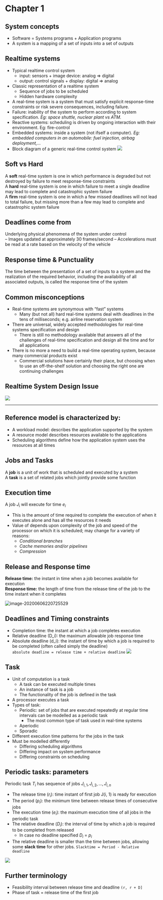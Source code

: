 # Chapter 1
## System concepts
* Software = Systems programs + Application programs
* A system is a mapping of a set of inputs into a set of outputs

## Realtime systems
* Typical realtime control system
  - input: sensors + image device: analog => digital
  - output: control signals + display: digital => analog
* Classic representation of a realtime system
	- Sequence of jobs to be scheduled
	- Hidden hardware complexity
* A real-time system is a system that must satisfy explicit response-time constraints or risk severe consequences, including failure.
* Failure: inability of the system to perform according to system specification. *Eg: space shuttle, nuclear plant vs ATM.*
* Reactive systems: scheduling is driven by ongoing interaction with their environment. Eg: fire-control
* Embedded systems: inside a system (not ifself a computer). *Eg: embedded computers in an automobile: fuel injection, airbag deployment,...*
* Block diagram of a generic real-time control system
  ![](Chapter%201.assets/2020-06-03-16-02-51.png)

## Soft vs Hard
A **soft** real-time system is one in which performance is degraded but not destroyed by failure to meet response-time constraints  
A **hard** real-time system is one in which failure to meet a single deadline may lead to complete and catastrophic system failure  
A **firm** real-time system is one in which a few missed deadlines will not lead to total failure, but missing more than a few may lead to complete and catastrophic system failure  

## Deadlines come from

Underlying physical phenomena of the system under control  
– Images updated at approximately 30 frames/second
– Accelerations must be read at a rate based on the velocity of
the vehicle

## Response time & Punctuality
The time between the presentation of a set of inputs to a system and the realization of the required behavior, including the availability of all associated outputs, is called the response time of the system

## Common misconceptions
* Real-time systems are synonymous with “fast” systems
  * Many (but not all) hard real-time systems deal with deadlines in the tens of milliseconds; e.g. airline reservation system
* There are universal, widely accepted methodologies for real-time systems specification and design
  * There is still no methodology available that answers all of the challenges of real-time specification and design all the time and for all applications
* There is no more a need to build a real-time operating system, because many commercial products exist
  * Commercial solutions have certainly their place, but choosing when to use an off-the-shelf solution and choosing the right one are continuing challenges

## Realtime System Design Issue
![](Chapter%201.assets/2020-06-03-16-01-57.png)

<hr>

## Reference model is characterized by:  

* A workload model: describes the application supported by the system
* A resource model describes resources available to the applications
* Scheduling algorithms define how the application
system uses the resources at all times

## Jobs and Tasks
A **job** is a unit of work that is scheduled and executed by a
system  
A **task** is a set of related jobs which jointly provide some
function
## Execution time
A job $J_i$ will execute for time $e_i$  

- This is the amount of time required to complete the
  execution of when it executes alone and has all the resources it needs  
- Value of depends upon complexity of the job and speed of
  the processor on which it is scheduled; may change for a variety of reasons: 
  - *Conditional branches*
  - *Cache memories and/or pipelines*
  - *Compression*

## Release and Response time
**Release time:** the instant in time when a job becomes available for execution  
**Response time:** the length of time from the release time of the job to the time instant when it completes

![image-20200606220725529](Chapter%201.assets/image-20200606220725529.png)

## Deadlines and Timing constraints
* Completion time: the instant at which a job completes execution  
* Relative deadline (D_i): the maximum allowable job response time  
* Absolute deadline (d_i):  the instant of time by which a job is required to be completed (often called simply the deadline)  
`absolute deadline = release time + relative deadline`
![](Chapter%201.assets/2020-06-03-16-04-39.png)

## Task
* Unit of computation is a task
  * A task can be executed multiple times
  * An instance of task is a job
  * The functionality of the job is defined in the task
* A processor executes a task
* Types of task:
  * Periodic: set of jobs that are executed repeatedly at regular time intervals can be modelled as a periodic task
    * The most common type of task used in real-time systems
  * Aperiodic
  * Sporadic
* Different execution time patterns for the jobs in the task
* Must be modelled differently
  * Differing scheduling algorithms
  * Differing impact on system performance
  * Differing constraints on scheduling

## Periodic tasks: parameters
Periodic task $T_i$ has sequence of jobs $J_{i,1}, J_{i, 2}, ..., J_{i, n}$  
* The release time ($r_i$): time instant of first job J(i, 1) is ready for execution
* The period ($p_i$): the minimum time between release times of consecutive jobs
* The execution time ($e_i)$: the maximum execution time of all jobs in the periodic task
* The relative deadline ($D_i)$: the interval of time by which a job is required to be completed from released
  * In case no deadline specified $D_i$ = $p_i$
* The relative deadline is smaller than the time between jobs, allowing some **slack time** for other jobs. `Slacktime = Period - Relative deadline`

![](Chapter%201.assets/2020-06-03-16-05-23.png)

## Further terminology
* Feasibility interval between release time and deadline `(r, r + D]`  
* Phase of task = release time of the first job

